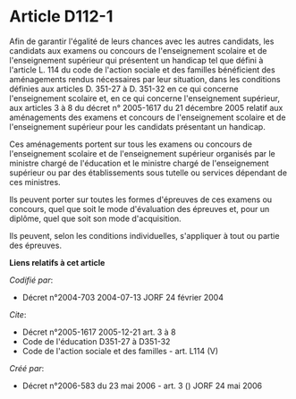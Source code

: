 # Article D112-1

Afin de garantir l'égalité de leurs chances avec les autres candidats, les candidats aux examens ou concours de
l'enseignement scolaire et de l'enseignement supérieur qui présentent un handicap tel que défini à l'article L. 114 du code
de l'action sociale et des familles bénéficient des aménagements rendus nécessaires par leur situation, dans les conditions
définies aux articles D. 351-27 à D. 351-32 en ce qui concerne l'enseignement scolaire et, en ce qui concerne l'enseignement
supérieur, aux articles 3 à 8 du décret n° 2005-1617 du 21 décembre 2005 relatif aux aménagements des examens et concours de
l'enseignement scolaire et de l'enseignement supérieur pour les candidats présentant un handicap.

Ces aménagements portent sur tous les examens ou concours de l'enseignement scolaire et de l'enseignement supérieur organisés
par le ministre chargé de l'éducation et le ministre chargé de l'enseignement supérieur ou par des établissements sous
tutelle ou services dépendant de ces ministres.

Ils peuvent porter sur toutes les formes d'épreuves de ces examens ou concours, quel que soit le mode d'évaluation des
épreuves et, pour un diplôme, quel que soit son mode d'acquisition.

Ils peuvent, selon les conditions individuelles, s'appliquer à tout ou partie des épreuves.

**Liens relatifs à cet article**

_Codifié par_:

  - Décret n°2004-703 2004-07-13 JORF 24 février 2004

_Cite_:

  - Décret n°2005-1617 2005-12-21 art. 3 à 8
  - Code de l'éducation D351-27 à D351-32
  - Code de l'action sociale et des familles - art. L114 (V)

_Créé par_:

  - Décret n°2006-583 du 23 mai 2006 - art. 3 () JORF 24 mai 2006
